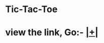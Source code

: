 # Tic-Tac-Toe
<h1>view the link, <strong>Go:- <a href="https://tiyasbanerjee.github.io/Tic-Tac-Toe/">|+|</a></strong></h1>
